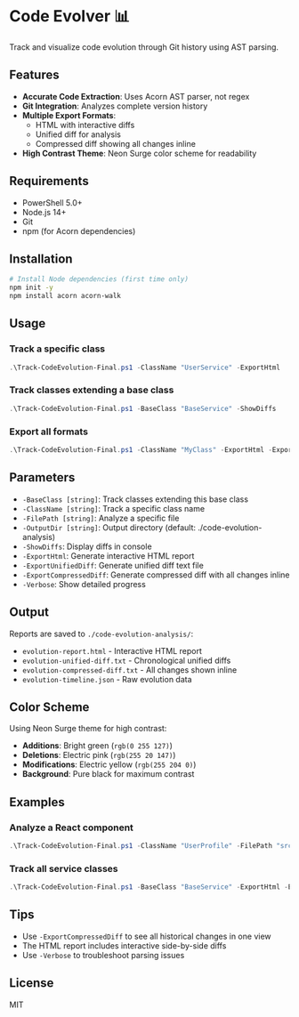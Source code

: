 # Code Evolver 📊

Track and visualize code evolution through Git history using AST parsing.

## Features

- **Accurate Code Extraction**: Uses Acorn AST parser, not regex
- **Git Integration**: Analyzes complete version history
- **Multiple Export Formats**:
  - HTML with interactive diffs
  - Unified diff for analysis
  - Compressed diff showing all changes inline
- **High Contrast Theme**: Neon Surge color scheme for readability

## Requirements

- PowerShell 5.0+
- Node.js 14+
- Git
- npm (for Acorn dependencies)

## Installation

```bash
# Install Node dependencies (first time only)
npm init -y
npm install acorn acorn-walk
```

## Usage

### Track a specific class
```powershell
.\Track-CodeEvolution-Final.ps1 -ClassName "UserService" -ExportHtml
```

### Track classes extending a base class
```powershell
.\Track-CodeEvolution-Final.ps1 -BaseClass "BaseService" -ShowDiffs
```

### Export all formats
```powershell
.\Track-CodeEvolution-Final.ps1 -ClassName "MyClass" -ExportHtml -ExportUnifiedDiff -ExportCompressedDiff
```

## Parameters

- `-BaseClass [string]`: Track classes extending this base class
- `-ClassName [string]`: Track a specific class name
- `-FilePath [string]`: Analyze a specific file
- `-OutputDir [string]`: Output directory (default: ./code-evolution-analysis)
- `-ShowDiffs`: Display diffs in console
- `-ExportHtml`: Generate interactive HTML report
- `-ExportUnifiedDiff`: Generate unified diff text file
- `-ExportCompressedDiff`: Generate compressed diff with all changes inline
- `-Verbose`: Show detailed progress

## Output

Reports are saved to `./code-evolution-analysis/`:
- `evolution-report.html` - Interactive HTML report
- `evolution-unified-diff.txt` - Chronological unified diffs
- `evolution-compressed-diff.txt` - All changes shown inline
- `evolution-timeline.json` - Raw evolution data

## Color Scheme

Using Neon Surge theme for high contrast:
- **Additions**: Bright green (`rgb(0 255 127)`)
- **Deletions**: Electric pink (`rgb(255 20 147)`)
- **Modifications**: Electric yellow (`rgb(255 204 0)`)
- **Background**: Pure black for maximum contrast

## Examples

### Analyze a React component
```powershell
.\Track-CodeEvolution-Final.ps1 -ClassName "UserProfile" -FilePath "src/components/UserProfile.jsx" -ExportHtml
```

### Track all service classes
```powershell
.\Track-CodeEvolution-Final.ps1 -BaseClass "BaseService" -ExportHtml -ExportCompressedDiff
```

## Tips

- Use `-ExportCompressedDiff` to see all historical changes in one view
- The HTML report includes interactive side-by-side diffs
- Use `-Verbose` to troubleshoot parsing issues

## License

MIT